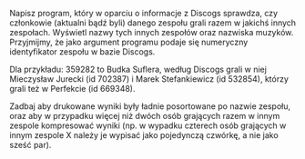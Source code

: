 Napisz program, który w oparciu o informacje z Discogs sprawdza, czy członkowie (aktualni bądź byli) danego zespołu grali razem w jakichś innych zespołach. Wyświetl nazwy tych innych zespołów oraz nazwiska muzyków. Przyjmijmy, że jako argument programu podaje się numeryczny identyfikator zespołu w bazie Discogs.

Dla przykładu: 359282 to Budka Suflera, według Discogs grali w niej Mieczysław Jurecki (id 702387) i Marek Stefankiewicz (id 532854), którzy grali też w Perfekcie (id 669348).

Zadbaj aby drukowane wyniki były ładnie posortowane po nazwie zespołu, oraz aby w przypadku więcej niż dwóch osób grających razem w innym zespole kompresować wyniki (np. w wypadku czterech osób grających w innym zespole X należy je wypisać jako pojedynczą czwórkę, a nie jako sześć par).